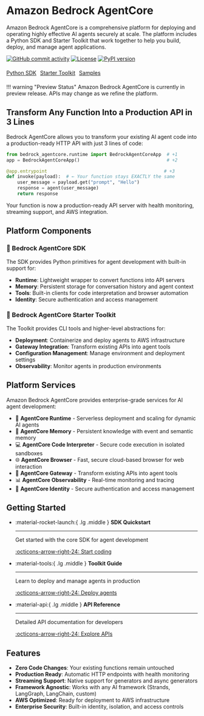 # Amazon Bedrock AgentCore

Amazon Bedrock AgentCore is a comprehensive platform for deploying and operating highly effective AI agents securely at scale. The platform includes a Python SDK and Starter Toolkit that work together to help you build, deploy, and manage agent applications.

[![GitHub commit activity](https://img.shields.io/github/commit-activity/m/aws/bedrock-agentcore-sdk-python)](https://github.com/aws/bedrock-agentcore-sdk-python/graphs/commit-activity)
[![License](https://img.shields.io/github/license/aws/bedrock-agentcore-sdk-python)](https://github.com/aws/bedrock-agentcore-sdk-python/blob/main/LICENSE)
[![PyPI version](https://img.shields.io/pypi/v/bedrock-agentcore)](https://pypi.org/project/bedrock-agentcore)

<div style="display: flex; gap: 10px; margin: 20px 0;">
  <a href="https://github.com/aws/bedrock-agentcore-sdk-python" class="md-button">Python SDK</a>
  <a href="https://github.com/aws/bedrock-agentcore-starter-toolkit" class="md-button">Starter Toolkit</a>
  <a href="https://github.com/awslabs/amazon-bedrock-agentcore-samples" class="md-button">Samples</a>
</div>

!!! warning "Preview Status"
    Amazon Bedrock AgentCore is currently in preview release. APIs may change as we refine the platform.

## Transform Any Function Into a Production API in 3 Lines

Bedrock AgentCore allows you to transform your existing AI agent code into a production-ready HTTP API with just 3 lines of code:

```python
from bedrock_agentcore.runtime import BedrockAgentCoreApp  # +1
app = BedrockAgentCoreApp()                                # +2

@app.entrypoint                                           # +3
def invoke(payload):  # ← Your function stays EXACTLY the same
    user_message = payload.get("prompt", "Hello")
    response = agent(user_message)
    return response
```

Your function is now a production-ready API server with health monitoring, streaming support, and AWS integration.

## Platform Components

### 🔧 Bedrock AgentCore SDK

The SDK provides Python primitives for agent development with built-in support for:

- **Runtime**: Lightweight wrapper to convert functions into API servers
- **Memory**: Persistent storage for conversation history and agent context
- **Tools**: Built-in clients for code interpretation and browser automation
- **Identity**: Secure authentication and access management

### 🚀 Bedrock AgentCore Starter Toolkit

The Toolkit provides CLI tools and higher-level abstractions for:

- **Deployment**: Containerize and deploy agents to AWS infrastructure
- **Gateway Integration**: Transform existing APIs into agent tools
- **Configuration Management**: Manage environment and deployment settings
- **Observability**: Monitor agents in production environments

## Platform Services

Amazon Bedrock AgentCore provides enterprise-grade services for AI agent development:

- 🚀 **AgentCore Runtime** - Serverless deployment and scaling for dynamic AI agents
- 🧠 **AgentCore Memory** - Persistent knowledge with event and semantic memory
- 💻 **AgentCore Code Interpreter** - Secure code execution in isolated sandboxes
- 🌐 **AgentCore Browser** - Fast, secure cloud-based browser for web interaction
- 🔗 **AgentCore Gateway** - Transform existing APIs into agent tools
- 📊 **AgentCore Observability** - Real-time monitoring and tracing
- 🔐 **AgentCore Identity** - Secure authentication and access management

## Getting Started

<div class="grid cards" markdown>

-   :material-rocket-launch:{ .lg .middle } __SDK Quickstart__

    ---

    Get started with the core SDK for agent development

    [:octicons-arrow-right-24: Start coding](user-guide/runtime/quickstart.md)

-   :material-tools:{ .lg .middle } __Toolkit Guide__

    ---

    Learn to deploy and manage agents in production

    [:octicons-arrow-right-24: Deploy agents](user-guide/runtime/overview.md)

-   :material-api:{ .lg .middle } __API Reference__

    ---

    Detailed API documentation for developers

    [:octicons-arrow-right-24: Explore APIs](api-reference/runtime.md)

</div>

## Features

- **Zero Code Changes**: Your existing functions remain untouched
- **Production Ready**: Automatic HTTP endpoints with health monitoring
- **Streaming Support**: Native support for generators and async generators
- **Framework Agnostic**: Works with any AI framework (Strands, LangGraph, LangChain, custom)
- **AWS Optimized**: Ready for deployment to AWS infrastructure
- **Enterprise Security**: Built-in identity, isolation, and access controls
